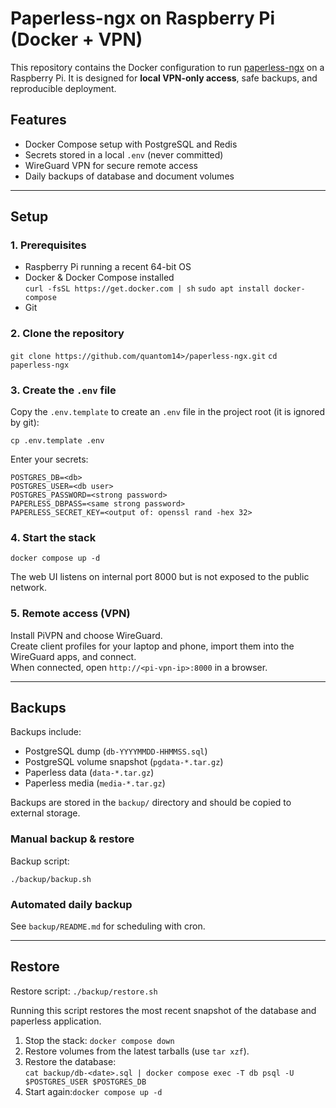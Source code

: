# Paperless-ngx on Raspberry Pi (Docker + VPN)

This repository contains the Docker configuration to run [paperless-ngx](https://github.com/paperless-ngx/paperless-ngx)
on a Raspberry Pi.
It is designed for **local VPN-only access**, safe backups, and reproducible deployment.

## Features

* Docker Compose setup with PostgreSQL and Redis
* Secrets stored in a local `.env` (never committed)
* WireGuard VPN for secure remote access
* Daily backups of database and document volumes

---

## Setup

### 1. Prerequisites

* Raspberry Pi running a recent 64-bit OS
* Docker & Docker Compose installed  
  `curl -fsSL https://get.docker.com | sh`
  `sudo apt install docker-compose`
* Git

### 2. Clone the repository

`git clone https://github.com/quantom14>/paperless-ngx.git`
`cd paperless-ngx`

### 3. Create the `.env` file

Copy the `.env.template` to create an `.env` file in the project root (it is ignored by git):

`cp .env.template .env`

Enter your secrets:

``` 
POSTGRES_DB=<db>
POSTGRES_USER=<db user>
POSTGRES_PASSWORD=<strong password>
PAPERLESS_DBPASS=<same strong password>
PAPERLESS_SECRET_KEY=<output of: openssl rand -hex 32>
```

### 4. Start the stack

`docker compose up -d`

The web UI listens on internal port 8000 but is not exposed to the public network.

### 5. Remote access (VPN)

Install PiVPN and choose WireGuard.  
Create client profiles for your laptop and phone, import them into the WireGuard apps,
and connect.  
When connected, open `http://<pi-vpn-ip>:8000` in a browser.

---

## Backups

Backups include:

* PostgreSQL dump (`db-YYYYMMDD-HHMMSS.sql`)
* PostgreSQL volume snapshot (`pgdata-*.tar.gz`)
* Paperless data (`data-*.tar.gz`)
* Paperless media (`media-*.tar.gz`)

Backups are stored in the `backup/` directory and should be copied to external storage.

### Manual backup & restore

Backup script:

`./backup/backup.sh`

### Automated daily backup

See `backup/README.md` for scheduling with cron.

---

## Restore

Restore script: `./backup/restore.sh`

Running this script restores the most recent snapshot of the database and paperless application.

1. Stop the stack: `docker compose down`
2. Restore volumes from the latest tarballs (use `tar xzf`).
3. Restore the database:  
   `cat backup/db-<date>.sql | docker compose exec -T db psql -U $POSTGRES_USER $POSTGRES_DB`
4. Start again:`docker compose up -d`
